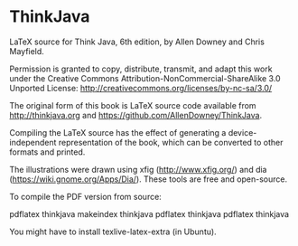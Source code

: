 # ThinkJava
LaTeX source for Think Java, 6th edition, by Allen Downey and Chris Mayfield.

Permission is granted to copy, distribute, transmit, and adapt this work under
the Creative Commons Attribution-NonCommercial-ShareAlike 3.0 Unported License:
http://creativecommons.org/licenses/by-nc-sa/3.0/

The original form of this book is LaTeX source code available from
http://thinkjava.org and https://github.com/AllenDowney/ThinkJava.

Compiling the LaTeX source has the effect of generating a device-independent
representation of the book, which can be converted to other formats and printed.

The illustrations were drawn using xfig (http://www.xfig.org/) and dia
(https://wiki.gnome.org/Apps/Dia/). These tools are free and open-source.

To compile the PDF version from source:

pdflatex thinkjava
makeindex thinkjava
pdflatex thinkjava
pdflatex thinkjava

You might have to install texlive-latex-extra (in Ubuntu).
